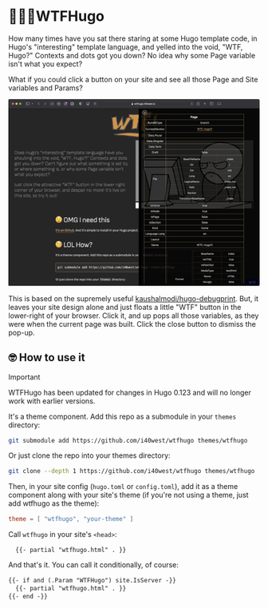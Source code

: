 # 🤦🏻‍♂️WTFHugo

How many times have you sat there staring at some Hugo template code,
in Hugo's "interesting" template language, and yelled into the void,
"WTF, Hugo?" Contexts and dots got you down? No idea why some Page
variable isn't what you expect?

What if you could click a button on your site and see all those Page
and Site variables and Params?

![Screenshot](./screenshot.png)

This is based on the supremely useful [kaushalmodi/hugo-debugprint](https://github.com/kaushalmodi/hugo-debugprint).
But, it leaves your site design alone and just floats a little "WTF"
button in the lower-right of your browser. Click it, and up pops all
those variables, as they were when the current page was built. Click
the close button to dismiss the pop-up.

## 🤓 How to use it

> [!IMPORTANT]
> WTFHugo has been updated for changes in Hugo 0.123 and will no longer
> work with earlier versions.

It's a theme component. Add this repo as a submodule in your `themes` directory:

```bash
git submodule add https://github.com/i40west/wtfhugo themes/wtfhugo
```

Or just clone the repo into your themes directory:

```bash
git clone --depth 1 https://github.com/i40west/wtfhugo themes/wtfhugo
```

Then, in your site config (`hugo.toml` or `config.toml`), add it as a
theme component along with your site's theme (if you're not using a
theme, just add wtfhugo as the theme):

```toml
theme = [ "wtfhugo", "your-theme" ]
```

Call `wtfhugo` in your site's `<head>`:

```
  {{- partial "wtfhugo.html" . }}
```

And that's it. You can call it conditionally, of course:

```
{{- if and (.Param "WTFHugo") site.IsServer -}}
  {{- partial "wtfhugo.html" . }}
{{- end -}}
```

